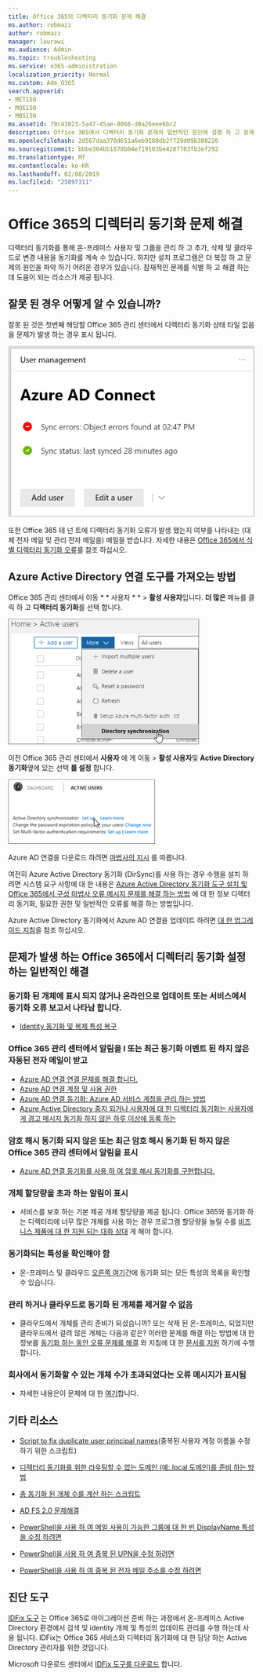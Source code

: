 ```yaml
---
title: Office 365의 디렉터리 동기화 문제 해결
ms.author: robmazz
author: robmazz
manager: laurawi
ms.audience: Admin
ms.topic: troubleshooting
ms.service: o365-administration
localization_priority: Normal
ms.custom: Adm_O365
search.appverid:
- MET150
- MOE150
- MBS150
ms.assetid: 79c43023-5a47-45ae-8068-d8a26eee6bc2
description: Office 365에서 디렉터리 동기화 문제의 일반적인 원인에 설명 하 고 문제를 해결 하 고 해결 하는데 몇 메서드를 제공 합니다.
ms.openlocfilehash: 2d567daa370d651a6eb9180db2f729d09b380226
ms.sourcegitcommit: bbbe304bb1878b04e719103be4287703fb3ef292
ms.translationtype: MT
ms.contentlocale: ko-KR
ms.lasthandoff: 02/08/2019
ms.locfileid: "25897311"
---
```

# <a name="fixing-problems-with-directory-synchronization-for-office-365"></a>Office 365의 디렉터리 동기화 문제 해결

디렉터리 동기화를 통해 온-프레미스 사용자 및 그룹을 관리 하 고 추가, 삭제 및 클라우드로 변경 내용을 동기화를 계속 수 있습니다. 하지만 설치 프로그램은 더 복잡 하 고 문제의 원인을 파악 하기 어려운 경우가 있습니다. 잠재적인 문제를 식별 하 고 해결 하는데 도움이 되는 리소스가 제공 됩니다.
  
## <a name="how-do-i-know-if-something-is-wrong"></a>잘못 된 경우 어떻게 알 수 있습니까?

잘못 된 것은 첫번째 해당할 Office 365 관리 센터에서 디렉터리 동기화 상태 타일 없음을 문제가 발생 하는 경우 표시 됩니다.
  
![디렉터리 동기화 상태 관리 센터 미리 보기에서 바둑판식으로 배열](media/060006e9-de61-49d5-8979-e77cda198e71.png)
  
또한 Office 365 테 넌 트에 디렉터리 동기화 오류가 발생 했는지 여부를 나타내는 (대체 전자 메일 및 관리 전자 메일을) 메일을 받습니다. 자세한 내용은 [Office 365에서 식별 디렉터리 동기화 오류](identify-directory-synchronization-errors.md)를 참조 하십시오.
  
## <a name="how-do-i-get-azure-active-directory-connect-tool"></a>Azure Active Directory 연결 도구를 가져오는 방법

Office 365 관리 센터에서 이동 * * 사용자 * * \> **활성 사용자**입니다. **더 많은** 메뉴를 클릭 하 고 **디렉터리 동기화**를 선택 합니다. 
  
![더 많은 메뉴에서 디렉터리 동기화를 선택 합니다.](media/dc6669e5-c01b-471e-9cdf-04f5d44e1c4b.png)
  
이전 Office 365 관리 센터에서 **사용자** 에 게 이동 \> **활성 사용자**및 **Active Directory 동기화**옆에 있는 선택 **를 설정** 합니다. 
  
![Active Directory 동기화 옆에 있는 설정을 선택합니다](media/bd95492b-d65e-4072-a6ee-e562f5f566c3.png)
  
Azure AD 연결을 다운로드 하려면 [마법사의 지시](set-up-directory-synchronization.md) 를 따릅니다. 
  
여전히 Azure Active Directory 동기화 (DirSync)를 사용 하는 경우 수행을 설치 하려면 시스템 요구 사항에 대 한 내용은 [Azure Active Directory 동기화 도구 설치 및 Office 365에서 구성 마법사 오류 메시지 문제를 해결 하는 방법](https://go.microsoft.com/fwlink/p/?LinkId=396717) 에 대 한 정보 디렉터리 동기화, 필요한 권한 및 일반적인 오류를 해결 하는 방법입니다. 
  
Azure Active Directory 동기화에서 Azure AD 연결을 업데이트 하려면 [대 한 업그레이드 지침](https://go.microsoft.com/fwlink/p/?LinkId=733240)을 참조 하십시오.
  
## <a name="resolving-common-causes-of-problems-with-directory-synchronization-in-office-365"></a>문제가 발생 하는 Office 365에서 디렉터리 동기화 설정 하는 일반적인 해결

### <a name="synchronized-objects-arent-appearing-or-updating-online-or-im-getting-synchronization-error-reports-from-the-service"></a>**동기화 된 개체에 표시 되지 않거나 온라인으로 업데이트 또는 서비스에서 동기화 오류 보고서 나타남 합니다.**

- [Identity 동기화 및 복제 특성 복구](https://docs.microsoft.com/azure/active-directory/hybrid/how-to-connect-syncservice-duplicate-attribute-resiliency)

### <a name="i-have-an-alert-in-the-office-365-admin-center-or-am-receiving-automated-emails-that-there-hasnt-been-a-recent-synchronization-event"></a>**Office 365 관리 센터에서 알림을 I 또는 최근 동기화 이벤트 된 하지 않은 자동된 전자 메일이 받고**
- [Azure AD 연결 연결 문제를 해결 합니다.](https://docs.microsoft.com/azure/active-directory/hybrid/tshoot-connect-connectivity)
- [Azure AD 연결 계정 및 사용 권한](https://go.microsoft.com/fwlink/p/?LinkId=820598)
- [Azure AD 연결 동기화: Azure AD 서비스 계정을 관리 하는 방법](https://docs.microsoft.com/azure/active-directory/hybrid/how-to-connect-azureadaccount)
- [Azure Active Directory 중지 되거나 사용자에 대 한 디렉터리 동기화는 사용자에 게 경고 메시지 동기화 하지 않은 하루 이상에 등록 하는](https://support.microsoft.com/help/2882421/directory-synchronization-to-azure-active-directory-stops-or-you-re-warned-that-sync-hasn-t-registered-in-more-than-a-day)

### <a name="password-hashes-arent-synchronizing-or-im-seeing-an-alert-in-the-office-365-admin-center-that-there-hasnt-been-a-recent-password-hash-synchronization"></a>**암호 해시 동기화 되지 않은 또는 최근 암호 해시 동기화 된 하지 않은 Office 365 관리 센터에서 알림을 표시**
- [Azure AD 연결 동기화를 사용 하 여 암호 해시 동기화를 구현합니다.](https://docs.microsoft.com/azure/active-directory/hybrid/how-to-connect-password-hash-synchronization)

### <a name="im-seeing-an-alert-that-object-quota-exceeded"></a>**개체 할당량을 초과 하는 알림이 표시**
- 서비스를 보호 하는 기본 제공 개체 할당량을 제공 됩니다. Office 365와 동기화 하는 디렉터리에 너무 많은 개체를 사용 하는 경우 프로그램 할당량을 늘릴 수를 [비즈니스 제품에 대 한 지원 되는 대화 상대](https://support.office.com/article/32a17ca7-6fa0-4870-8a8d-e25ba4ccfd4b) 게 해야 합니다.

### <a name="i-need-to-know-which-attributes-are-synchronized"></a>**동기화되는 특성을 확인해야 함**
- 온-프레미스 및 클라우드 [오른쪽 여기](https://go.microsoft.com/fwlink/p/?LinkId=396719)간에 동기화 되는 모든 특성의 목록을 확인할 수 있습니다.

### <a name="i-cant-manage-or-remove-objects-that-were-synchronized-to-the-cloud"></a>**관리 하거나 클라우드로 동기화 된 개체를 제거할 수 없음**
- 클라우드에서 개체를 관리 준비가 되셨습니까? 또는 삭제 된 온-프레미스, 되었지만 클라우드에서 걸려 않은 개체는 다음과 같은? 이러한 문제를 해결 하는 방법에 대 한 정보를 [동기화 하는 동안 오류 문제를 해결](https://go.microsoft.com/fwlink/p/?linkid=842044) 와 지침에 대 한 [문서를 지원](https://go.microsoft.com/fwlink/p/?LinkId=396720) 하기에 수행 합니다.

### <a name="i-got-an-error-message-that-my-company-has-exceeded-the-number-of-objects-that-can-be-synchronized"></a>**회사에서 동기화할 수 있는 개체 수가 초과되었다는 오류 메시지가 표시됨**
- 자세한 내용은이 문제에 대 한 [여기](https://go.microsoft.com/fwlink/p/?LinkId=396721)합니다.
   
## <a name="other-resources"></a>기타 리소스

- [Script to fix duplicate user principal names](https://go.microsoft.com/fwlink/p/?LinkId=396725)(중복된 사용자 계정 이름을 수정하기 위한 스크립트)
    
- [디렉터리 동기화를 위한 라우팅할 수 없는 도메인 (예:.local 도메인)를 준비 하는 방법](prepare-a-non-routable-domain-for-directory-synchronization.md)
    
- [총 동기화 된 개체 수를 계산 하는 스크립트](https://go.microsoft.com/fwlink/p/?LinkId=396726)
    
- [AD FS 2.0 문제해결](https://go.microsoft.com/fwlink/p/?LinkId=396727)
    
- [PowerShell을 사용 하 여 메일 사용이 가능한 그룹에 대 한 빈 DisplayName 특성을 수정 하려면](https://go.microsoft.com/fwlink/p/?LinkId=396728)
    
- [PowerShell을 사용 하 여 중복 된 UPN을 수정 하려면](https://go.microsoft.com/fwlink/p/?LinkId=396730)
    
- [PowerShell을 사용 하 여 중복 된 전자 메일 주소를 수정 하려면](https://go.microsoft.com/fwlink/p/?LinkId=396731)
    
## <a name="diagnostic-tools"></a>진단 도구

[IDFix 도구](prepare-directory-attributes-for-synch-with-idfix.md) 는 Office 365로 마이그레이션 준비 하는 과정에서 온-프레미스 Active Directory 환경에서 검색 및 identity 개체 및 특성의 업데이트 관리를 수행 하는데 사용 됩니다. IDFix는 Office 365 서비스와 디렉터리 동기화에 대 한 담당 하는 Active Directory 관리자를 위한 것입니다. 

Microsoft 다운로드 센터에서 [IDFix 도구를 다운로드](https://go.microsoft.com/fwlink/p/?LinkId=396718) 합니다.